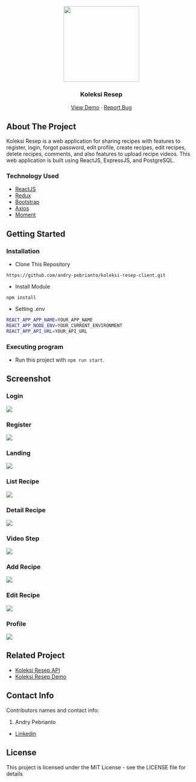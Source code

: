 <div align="center">
  <img src="./readme/logo.svg" width="200px" height="200px" />
</div>
<h3 align="center">Koleksi Resep</h3>
<p align="center">
  <a href="https://koleksi-resep.netlify.app/">View Demo</a>
  ·
  <a href="https://github.com/andry-pebrianto/koleksi-resep-client/issues">Report Bug</a>
</p>

<!-- ABOUT THE PROJECT -->
## About The Project

Koleksi Resep is a web application for sharing recipes with features to register, login, forgot password, edit profile, create recipes, edit recipes, delete recipes, comments, and also features to upload recipe videos. This web application is built using ReactJS, ExpressJS, and PostgreSQL.

### Technology Used
- [ReactJS](https://reactjs.org/)
- [Redux](https://redux.js.org/)
- [Bootstrap](https://getbootstrap.com/)
- [Axios](https://github.com/axios/axios)
- [Moment](https://momentjs.com/)

<!-- GETTING STARTED -->
## Getting Started

### Installation
- Clone This Repository

`https://github.com/andry-pebrianto/koleksi-resep-client.git`

- Install Module

`npm install`

- Setting .env

```bash
REACT_APP_APP_NAME=YOUR_APP_NAME
REACT_APP_NODE_ENV=YOUR_CURRENT_ENVIRONMENT
REACT_APP_API_URL=YOUR_API_URL
```

### Executing program

- Run this project with `npm run start`.

<!-- SCREENSHOT -->
## Screenshot

### Login
<img src="./readme/ss-login.jpg" />

### Register
<img src="./readme/ss-register.jpg" />

### Landing
<img src="./readme/ss-landing.jpg" />

### List Recipe
<img src="./readme/ss-list.jpg" />

### Detail Recipe
<img src="./readme/ss-detail.jpg" />

### Video Step
<img src="./readme/ss-video.jpg" />

### Add Recipe
<img src="./readme/ss-add.jpg" />

### Edit Recipe
<img src="./readme/ss-edit.jpg" />

### Profile
<img src="./readme/ss-profile.jpg" />

<!-- RELATED PROJECT -->
## Related Project

- [Koleksi Resep API](https://github.com/andry-pebrianto/koleksi-resep-api)
- [Koleksi Resep Demo](https://koleksi-resep.netlify.app/)

<!-- CONTACT INFO -->
## Contact Info

Contributors names and contact info:

1. Andry Pebrianto

- [Linkedin](https://www.linkedin.com/in/andry-pebrianto)

## License

This project is licensed under the MIT License - see the LICENSE file for details
